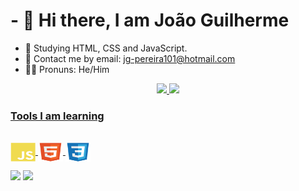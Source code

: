 # - 👋 Hi there, I am João Guilherme 

- 🙂 Studying HTML, CSS and JavaScript.
- 👀 Contact me by email: jg-pereira101@hotmail.com
- 🙋‍♂️ Pronuns: He/Him

<div align="center">
  <a href="https://github.com/joaogui10">
  <img height="180em" src="https://github-readme-stats.vercel.app/api?username=joaogui10&show_icons=true&theme=dark&include_all_commits=true&count_private=true"/>
  <img height="180em" src="https://github-readme-stats.vercel.app/api/top-langs/?username=joaogui10&layout=compact&langs_count=7&theme=dark"/>
</div>
  
  
 ### Tools I am learning
<div style="display: inline_block"><br>
  <img align="center" alt="Rafa-Js" height="30" width="40" src="https://raw.githubusercontent.com/devicons/devicon/master/icons/javascript/javascript-plain.svg">
  <img align="center" alt="Rafa-HTML" height="30" width="40" src="https://raw.githubusercontent.com/devicons/devicon/master/icons/html5/html5-original.svg">
  <img align="center" alt="Rafa-CSS" height="30" width="40" src="https://raw.githubusercontent.com/devicons/devicon/master/icons/css3/css3-original.svg">
</div>
  <p></p>
  
  
<div> 
  <a href="https://www.instagram.com/_joaogui10/" target="_blank"><img src="https://img.shields.io/badge/Instagram-E4405F?style=for-the-badge&logo=instagram&logoColor=white"     target="_blank"></a>
   <a href="https://outlook.live.com/mail/0/" target="_blank"><img src="https://img.shields.io/badge/Microsoft_Outlook-0078D4?style=for-the-badge&logo=microsoft-outlook&logoColor=white" target="_blank"></a>
  
</div>
